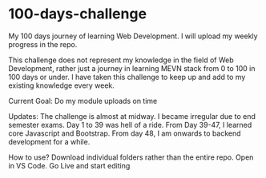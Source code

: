 # 100-days-challenge

My 100 days journey of learning Web Development.
I will upload my weekly progress in the repo.

This challenge does not represent my knowledge in the field of Web Development, rather just a journey in learning MEVN stack from 0 to 100 in 100 days or under.
I have taken this challenge to keep up and add to my existing knowledge every week.

Current Goal: Do my module uploads on time


Updates: The challenge is almost at midway. I became irregular due to end semester exams. Day 1 to 39 was hell of a ride. From Day 39-47, I learned core Javascript and Bootstrap. From day 48, I am onwards to backend development for a while.

How to use? Download individual folders rather than the entire repo. Open in VS Code. Go Live and start editing
